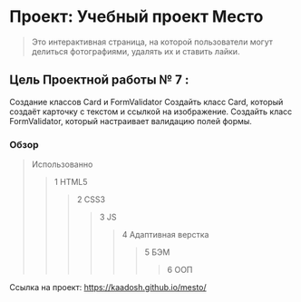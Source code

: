 # Проект: Учебный проект Место
>Это интерактивная страница, на которой пользователи могут делиться фотографиями, удалять их и ставить лайки.

## Цель Проектной работы № 7 :
Создание классов Card и FormValidator
Создайть класс Card, который создаёт карточку с текстом и ссылкой на изображение.
Создайть класс FormValidator, который настраивает валидацию полей формы.
### Обзор
>Использованно
>>1 HTML5  
>>>2 CSS3 
>>>>3 JS 
>>>>>4 Адаптивная верстка 
>>>>>>5 БЭМ 
>>>>>>>6 ООП 





Ссылка на проект: https://kaadosh.github.io/mesto/
